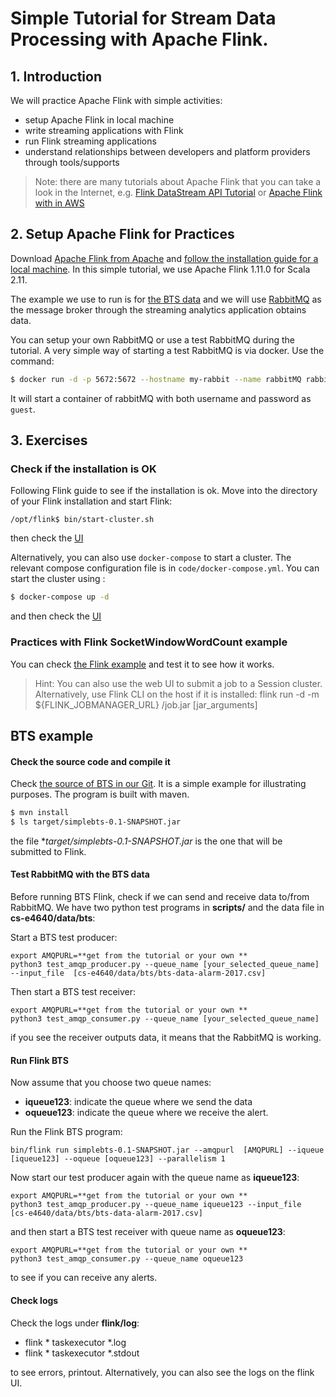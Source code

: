 # Simple Tutorial for Stream Data Processing with Apache Flink.

## 1. Introduction
We will practice Apache Flink with simple activities:
* setup Apache Flink in local machine
* write streaming applications with Flink
* run Flink streaming applications
* understand relationships between developers and platform providers through tools/supports

>Note: there are many tutorials about Apache Flink that you can take a look in the Internet, e.g. [Flink DataStream API Tutorial](https://ci.apache.org/projects/flink/flink-docs-stable/getting-started/tutorials/datastream_api.html) or [Apache Flink with in AWS](https://www.youtube.com/watch?v=4FIPt87A_qM)


## 2. Setup Apache Flink for Practices

Download [Apache Flink from Apache](https://flink.apache.org/downloads.html) and [follow the installation guide for a local machine](https://ci.apache.org/projects/flink/flink-docs-release-1.9/getting-started/tutorials/local_setup.html). In this simple tutorial, we use Apache Flink 1.11.0 for Scala 2.11. 

The example we use to run is for [the BTS data](https://version.aalto.fi/gitlab/bigdataplatforms/cs-e4640-2019/tree/master/data/bts) and we will use [RabbitMQ](http://www.rabbitmq.com) as the message broker through the streaming analytics application obtains data.

You can setup your own RabbitMQ or use a test RabbitMQ during the tutorial. A very simple way of starting a test RabbitMQ is via docker. Use the command:

```bash
$ docker run -d -p 5672:5672 --hostname my-rabbit --name rabbitMQ rabbitmq
```
It will start a container of rabbitMQ with both username and password as `guest`.

## 3. Exercises
### Check if the installation is OK
Following Flink guide to see if the installation is ok. Move into the directory of your Flink installation and start Flink:
```
/opt/flink$ bin/start-cluster.sh
```
then check the [UI](http://localhost:8081)

Alternatively, you can also use `docker-compose` to start a cluster. The relevant compose configuration file is in `code/docker-compose.yml`.  You can start the cluster using :
```bash
$ docker-compose up -d
```
and then check the [UI](http://localhost:8081)


### Practices with Flink  SocketWindowWordCount example

You can check [the Flink example](https://ci.apache.org/projects/flink/flink-docs-release-1.9/getting-started/tutorials/local_setup.html) and test it to see how it works.

>Hint: You can also use the web UI to submit a job to a Session cluster. Alternatively, use Flink CLI on the host if it is installed: flink run -d -m ${FLINK_JOBMANAGER_URL} /job.jar [jar_arguments]

 
## BTS example

#### Check the source code and compile it
Check [the source of BTS in our Git](code/simplebts/). It is a simple example for illustrating purposes. The program is built with maven.

```bash
$ mvn install
$ ls target/simplebts-0.1-SNAPSHOT.jar
```
the file **target/simplebts-0.1-SNAPSHOT.jar* is the one that will be submitted to Flink.

#### Test RabbitMQ with the BTS data
Before running BTS Flink, check if we can send and receive data to/from RabbitMQ. We have two python test programs in **scripts/** and the data file in **cs-e4640/data/bts**:

Start a BTS test producer:
```
export AMQPURL=**get from the tutorial or your own **
python3 test_amqp_producer.py --queue_name [your_selected_queue_name] --input_file  [cs-e4640/data/bts/bts-data-alarm-2017.csv]
```
Then start a BTS test receiver:
```
export AMQPURL=**get from the tutorial or your own **
python3 test_amqp_consumer.py --queue_name [your_selected_queue_name]
```
if you see the receiver outputs data, it means that the RabbitMQ is working.

#### Run Flink BTS

Now assume that you choose two queue names:
* **iqueue123**: indicate the queue where we send the data
* **oqueue123**: indicate the queue where we receive the alert.

Run the Flink BTS program:

```
bin/flink run simplebts-0.1-SNAPSHOT.jar --amqpurl  [AMQPURL] --iqueue [iqueue123] --oqueue [oqueue123] --parallelism 1
```
Now start our test producer again with the queue name as **iqueue123**:
```
export AMQPURL=**get from the tutorial or your own **
python3 test_amqp_producer.py --queue_name iqueue123 --input_file  [cs-e4640/data/bts/bts-data-alarm-2017.csv]
```
and then start a BTS test receiver with queue name as **oqueue123**:
```
export AMQPURL=**get from the tutorial or your own **
python3 test_amqp_consumer.py --queue_name oqueue123
```
to see if you can receive any alerts.

#### Check logs
Check the logs under **flink/log**:
* flink * taskexecutor *.log
* flink * taskexecutor *.stdout

to see errors, printout.
 Alternatively, you can also see the logs on the flink UI.